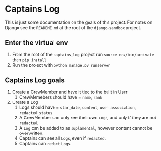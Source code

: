 # Captains Log

This is just some documentation on the goals of this project. For notes on Django see the `READEME.md` at the root of the `django-sandbox` project.

## Enter the virtual env

1. From the root of the `captains_log` project run `source env/bin/activate` then `pip install`
1. Run the project with `python manage.py runserver`

## Captains Log goals

1. Create a CrewMember and have it tied to the built in User
   1. CrewMemebers should have = `name`, `rank`
1. Create a Log
   1. Logs should have = `star_date`, `content`, `user association`, `redacted_status`
   1. A CrewMember can only see their own `Logs`, and only if they are not `redacted`.
   1. A `Log` can be added to as `suplamental`, however content cannot be overwritten.
   1. Captains can see all `Logs`, even if `redacted`.
   1. Captains can `redact` `Logs`.
